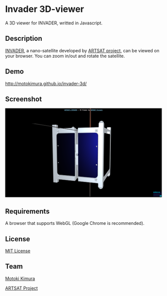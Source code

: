Invader 3D-viewer
====
A 3D viewer for INVADER, writted in Javascript.

## Description

[INVADER](http://artsat.jp/en/project/invader), a nano-satellite developed by [ARTSAT project](http://artsat.jp), can be viewed on your browser. 
You can zoom in/out and rotate the satellite.

## Demo

http://motokimura.github.io/invader-3d/

## Screenshot

<img src="screen_capture.png" />

## Requirements

A browser that supports WebGL (Google Chrome is recommended).

## License

[MIT License](LICENSE.txt)

## Team

[Motoki Kimura](https://github.com/motokimura)

[ARTSAT Project](https://github.com/ARTSAT)
